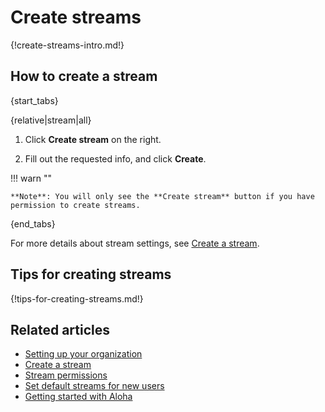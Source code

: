 # Create streams

{!create-streams-intro.md!}

## How to create a stream

{start_tabs}

{relative|stream|all}

1. Click **Create stream** on the right.

1. Fill out the requested info, and click **Create**.

!!! warn ""

    **Note**: You will only see the **Create stream** button if you have
    permission to create streams.

{end_tabs}

For more details about stream settings, see [Create a stream](/help/create-a-stream#stream-options).

## Tips for creating streams

{!tips-for-creating-streams.md!}

## Related articles

* [Setting up your organization](/help/getting-your-organization-started-with-aloha)
* [Create a stream](/help/create-a-stream#stream-options)
* [Stream permissions](/help/stream-permissions)
* [Set default streams for new users](/help/set-default-streams-for-new-users)
* [Getting started with Aloha](/help/getting-started-with-aloha)
